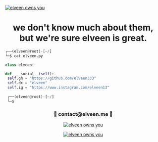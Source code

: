 <a href="https://camo.githubusercontent.com/714f332e71f3b622220ac1433d99480c779ac1c71e877a7793ea5fc0ae0eb34d/68747470733a2f2f6b6f6d617265762e636f6d2f67687076632f3f757365726e616d653d6e6f76617379266c6162656c3d50726f66696c65253230566965777326636f6c6f723d646130303465" target="blank"><img align="center" src="https://camo.githubusercontent.com/714f332e71f3b622220ac1433d99480c779ac1c71e877a7793ea5fc0ae0eb34d/68747470733a2f2f6b6f6d617265762e636f6d2f67687076632f3f757365726e616d653d6e6f76617379266c6162656c3d50726f66696c65253230566965777326636f6c6f723d646130303465" alt="elveen owns you" /></a>

<h1 align="center">we don't know much about them, but we're sure elveen is great.</h1>


```python
┌──(elveen@root)-[~/]
└─$ cat elveen.py

class elveen:

def  __social__(self):
 self.gh = "https://github.com/elveen333"
 self.dc = "elveen"
 self.ig = "https://www.instagram.com/elveen13"
  
 ┌──(elveen@root)-[~/]
 └─$
```

<h3 align="center">📩 contact@elveen.me 📩</h3>
 
<p align="center">
<a href="https://www.instagram.com/elveen13/" target="blank"><img align="center" src="https://img.shields.io/badge/elveen13-black?logo=instagram" alt="elveen owns you" /></a>
</p>

<p align="center">
<a href="https://discord.gg/1312" target="blank"><img align="center" src="https://img.shields.io/badge/1312-black?logo=adidas" alt="elveen owns you" /></a>
</p>

<!--
**554960/554960** is a ✨ _special_ ✨ repository because its `README.md` (this file) appears on your GitHub profile.

Here are some ideas to get you started:

- 🔭 I’m currently working on ...
- 🌱 I’m currently learning ...
- 👯 I’m looking to collaborate on ...
- 🤔 I’m looking for help with ...
- 💬 Ask me about ...
- 📫 How to reach me: ...
- 😄 Pronouns: ...
- ⚡ Fun fact: ...
-->
